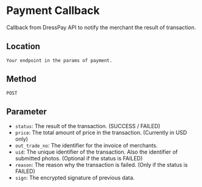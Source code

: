 # Payment Callback

Callback from DressPay API to notify the merchant the result of transaction.

## Location

`Your endpoint in the params of payment.`

## Method

`POST`

## Parameter

- `status`: The result of the transaction. (SUCCESS / FAILED)
- `price`: The total amount of price in the transaction. (Currently in USD only)
- `out_trade_no`: The identifier for the invoice of merchants.
- `uid`: The unique identifier of the transaction. Also the identifier of submitted photos. (Optional if the status is FAILED)
- `reason`: The reason why the transaction is failed. (Only if the status is FAILED)
- `sign`: The encrypted signature of previous data.